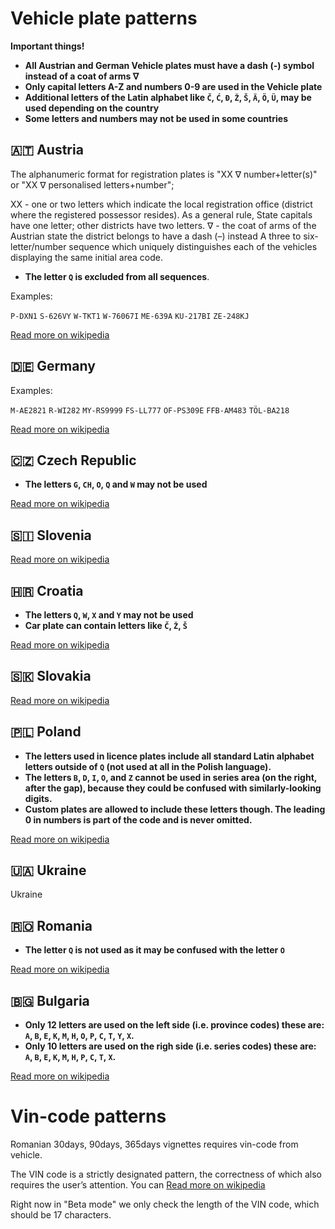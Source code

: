 # Vehicle plate patterns

**Important things!**

- **All Austrian and German Vehicle plates must have a dash (-) symbol instead of a coat of arms ∇**
- **Only capital letters A-Z and numbers 0-9 are used in the Vehicle plate**
- **Additional letters of the Latin alphabet like `Č`, `Ć`, `Đ`, `Ž`, `Š`, `Ä`, `Ö`, `Ü`, may be used depending on the country**
- **Some letters and numbers may not be used in some countries**

## 🇦🇹 Austria

The alphanumeric format for registration plates is "XX ∇ number+letter(s)" or "XX ∇ personalised letters+number";

XX - one or two letters which indicate the local registration office (district where the registered possessor resides). As a general rule, State capitals have one letter; other districts have two letters.
∇ - the coat of arms of the Austrian state the district belongs to have a dash (–) instead
A three to six-letter/number sequence which uniquely distinguishes each of the vehicles displaying the same initial area code. 

- **The letter `Q` is excluded from all sequences**.

Examples:

`P-DXN1`
`S-626VY`
`W-TKT1`
`W-76067I`
`ME-639A`
`KU-217BI`
`ZE-248KJ`

[Read more on wikipedia](https://en.wikipedia.org/wiki/Vehicle_registration_plates_of_Austria)

## 🇩🇪 Germany

Examples:

`M-AE2821`
`R-WI282`
`MY-RS9999`
`FS-LL777`
`OF-PS309E`
`FFB-AM483`
`TÖL-BA218`

[Read more on wikipedia](https://en.wikipedia.org/wiki/Vehicle_registration_plates_of_Germany)


## 🇨🇿 Czech Republic

- **The letters `G`, `CH`, `O`, `Q` and `W` may not be used**

[Read more on wikipedia](https://en.wikipedia.org/wiki/Vehicle_registration_plates_of_the_Czech_Republic)


## 🇸🇮 Slovenia


[Read more on wikipedia](https://en.wikipedia.org/wiki/Vehicle_registration_plates_of_Slovenia)

## 🇭🇷 Croatia

- **The letters `Q`, `W`, `X` and `Y` may not be used**
- **Car plate can contain letters like `Č`, `Ž`, `Š`**

[Read more on wikipedia](https://en.wikipedia.org/wiki/Vehicle_registration_plates_of_Croatia)


## 🇸🇰 Slovakia


[Read more on wikipedia](https://en.wikipedia.org/wiki/Vehicle_registration_plates_of_Slovakia)


## 🇵🇱 Poland

- **The letters used in licence plates include all standard Latin alphabet letters outside of `Q` (not used at all in the Polish language).**
- **The letters `B`, `D`, `I`, `O`, and `Z` cannot be used in series area (on the right, after the gap), because they could be confused with similarly-looking digits.**
- **Custom plates are allowed to include these letters though. The leading 0 in numbers is part of the code and is never omitted.**

[Read more on wikipedia](https://en.wikipedia.org/wiki/Vehicle_registration_plates_of_Poland)


## 🇺🇦 Ukraine

Ukraine

## 🇷🇴 Romania

- **The letter `Q` is not used as it may be confused with the letter `O`**

[Read more on wikipedia](https://en.wikipedia.org/wiki/Vehicle_registration_plates_of_Romania)

## 🇧🇬 Bulgaria

- **Only 12 letters are used on the left side (i.e. province codes) these are: `A`, `B`, `E`, `K`, `M`, `H`, `O`, `P`, `C`, `T`, `Y`, `X`.**
- **Only 10 letters are used on the righ side (i.e. series codes) these are: `A`, `B`, `E`, `K`, `M`, `H`, `P`, `C`, `T`, `X`.**

[Read more on wikipedia](https://en.wikipedia.org/wiki/Vehicle_registration_plates_of_Bulgaria)

# Vin-code patterns

Romanian 30days, 90days, 365days vignettes requires vin-code from vehicle.

The VIN code is a strictly designated pattern, the correctness of which also requires the user’s attention.
You can [Read more on wikipedia](https://en.wikipedia.org/wiki/Vehicle_identification_number)

Right now in "Beta mode" we only check the length of the VIN code, which should be 17 characters.

